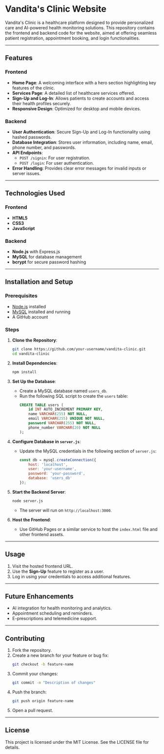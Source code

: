 # Vandita's Clinic Website

Vandita's Clinic is a healthcare platform designed to provide personalized care and AI-powered health monitoring solutions. This repository contains the frontend and backend code for the website, aimed at offering seamless patient registration, appointment booking, and login functionalities.

---

## Features

### Frontend
- **Home Page**: A welcoming interface with a hero section highlighting key features of the clinic.
- **Services Page**: A detailed list of healthcare services offered.
- **Sign-Up and Log-In**: Allows patients to create accounts and access their health profiles securely.
- **Responsive Design**: Optimized for desktop and mobile devices.

### Backend
- **User Authentication**: Secure Sign-Up and Log-In functionality using hashed passwords.
- **Database Integration**: Stores user information, including name, email, phone number, and passwords.
- **API Endpoints**:
  - `POST /signin`: For user registration.
  - `POST /login`: For user authentication.
- **Error Handling**: Provides clear error messages for invalid inputs or server issues.

---

## Technologies Used

### Frontend
- **HTML5**
- **CSS3**
- **JavaScript**

### Backend
- **Node.js** with Express.js
- **MySQL** for database management
- **bcrypt** for secure password hashing

---

## Installation and Setup

### Prerequisites
- [Node.js](https://nodejs.org/) installed
- [MySQL](https://www.mysql.com/) installed and running
- A GitHub account

### Steps

1. **Clone the Repository**:
   ```bash
   git clone https://github.com/your-username/vandita-clinic.git
   cd vandita-clinic
   ```

2. **Install Dependencies**:
   ```bash
   npm install
   ```

3. **Set Up the Database**:
   - Create a MySQL database named `users_db`.
   - Run the following SQL script to create the `users` table:
     ```sql
     CREATE TABLE users (
         id INT AUTO_INCREMENT PRIMARY KEY,
         name VARCHAR(255) NOT NULL,
         email VARCHAR(255) UNIQUE NOT NULL,
         password VARCHAR(255) NOT NULL,
         phone_number VARCHAR(20) NOT NULL
     );
     ```

4. **Configure Database in `server.js`**:
   - Update the MySQL credentials in the following section of `server.js`:
     ```javascript
     const db = mysql.createConnection({
         host: 'localhost',
         user: 'your-username',
         password: 'your-password',
         database: 'users_db'
     });
     ```

5. **Start the Backend Server**:
   ```bash
   node server.js
   ```
   - The server will run on `http://localhost:3000`.

6. **Host the Frontend**:
   - Use GitHub Pages or a similar service to host the `index.html` file and other frontend assets.

---

## Usage

1. Visit the hosted frontend URL.
2. Use the **Sign-Up** feature to register as a user.
3. Log in using your credentials to access additional features.

---

## Future Enhancements
- AI integration for health monitoring and analytics.
- Appointment scheduling and reminders.
- E-prescriptions and telemedicine support.

---

## Contributing
1. Fork the repository.
2. Create a new branch for your feature or bug fix:
   ```bash
   git checkout -b feature-name
   ```
3. Commit your changes:
   ```bash
   git commit -m "Description of changes"
   ```
4. Push the branch:
   ```bash
   git push origin feature-name
   ```
5. Open a pull request.

---

## License
This project is licensed under the MIT License. See the LICENSE file for details.
